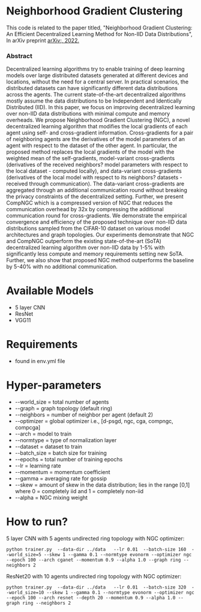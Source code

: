 # Neighborhood Gradient Clustering
This code is related to the paper titled, "Neighborhood Gradient Clustering: An Efficient Decentralized Learning Method for Non-IID Data Distributions", In arXiv preprint [arXiv:, 2022.]() 

### Abstract
Decentralized learning algorithms try to enable training of deep learning models over large distributed datasets generated at different devices and locations, without the need for a central server. In practical scenarios, the distributed datasets can have significantly different data distributions across the agents. The current state-of-the-art decentralized algorithms mostly assume the data distributions to be Independent and Identically Distributed (IID). In this paper, we focus on improving decentralized learning over non-IID data distributions with minimal compute and memory overheads. We propose Neighborhood Gradient Clustering (NGC), a novel decentralized learning algorithm that modifies the local gradients of each agent using self- and cross-gradient information. Cross-gradients for a pair of neighboring agents are the derivatives of the model parameters of an agent with respect to the dataset of the other agent. In particular, the proposed method replaces the local gradients of the model with the weighted mean of the self-gradients, model-variant cross-gradients (derivatives of the received neighbors? model parameters with respect to the local dataset - computed locally), and data-variant cross-gradients (derivatives of the local model with respect to its neighbors? datasets - received through communication). The data-variant cross-gradients are aggregated through an additional communication round without breaking the privacy constraints of the decentralized setting. Further, we present CompNGC which is a compressed version of NGC that reduces the communication overhead by 32x by compressing the additional communication round for cross-gradients. We demonstrate the empirical convergence and efficiency of the proposed technique over non-IID data distributions sampled from the CIFAR-10 dataset on various model architectures and graph topologies. Our experiments demonstrate that NGC and CompNGC outperform the existing state-of-the-art (SoTA) decentralized learning algorithm over non-IID data by 1-5% with significantly less compute and memory requirements setting new SoTA. Further, we also show that proposed NGC method outperforms the baseline by 5-40% with no additional communication.  

# Available Models
* 5 layer CNN
* ResNet
* VGG11

# Requirements
* found in env.yml file

# Hyper-parameters
* --world_size  = total number of agents
* --graph       = graph topology (default ring)
* --neighbors   = number of neighbor per agent (default 2)
* --optimizer   = global optimizer i.e., [d-psgd, ngc, cga, compngc, compcga]
* --arch        = model to train
* --normtype    = type of normalization layer
* --dataset     = dataset to train
* --batch_size  = batch size for training
* --epochs      = total number of training epochs
* --lr          = learning rate
* --momentum    = momentum coefficient
* --gamma       = averaging rate for gossip 
* --skew        = amount of skew in the data distribution; lies in the range [0,1] where 0 = completely iid and 1 = completely non-iid
* --alpha       = NGC mixing weight

# How to run?

5 layer CNN with 5 agents undirected ring topology with NGC optimizer:
```
python trainer.py  --data-dir ../data   --lr 0.01  --batch-size 160  --world_size=5 --skew 1 --gamma 0.1 --normtype evonorm --optimizer ngc --epoch 100 --arch cganet --momentum 0.9 --alpha 1.0 --graph ring --neighbors 2 
```

ResNet20 with 10 agents undirected ring topology with NGC optimizer:
```
python trainer.py  --data-dir ../data   --lr 0.01  --batch-size 320  --world_size=10 --skew 1 --gamma 0.1 --normtype evonorm --optimizer ngc --epoch 100 --arch resnet --depth 20 --momentum 0.9 --alpha 1.0 --graph ring --neighbors 2 
```
